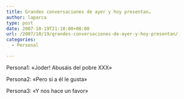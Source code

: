 ```yaml
---
title: Grandes conversaciones de ayer y hoy presentan…
author: laparca
type: post
date: 2007-10-19T21:10:00+00:00
url: /2007/10/19/grandes-conversaciones-de-ayer-y-hoy-presentan/
categories:
  - Personal

---
```

Persona1: «Joder! Abusáis del pobre XXX»

Persona2: «Pero si a él le gusta»

Persona3: «Y nos hace un favor»